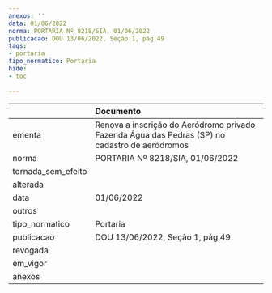 ```yaml
---
anexos: ''
data: 01/06/2022
norma: PORTARIA Nº 8218/SIA, 01/06/2022
publicacao: DOU 13/06/2022, Seção 1, pág.49
tags:
- portaria
tipo_normatico: Portaria
hide: 
- toc 
 
---
```


|                    | Documento                                                                                      |
|:-------------------|:-----------------------------------------------------------------------------------------------|
| ementa             | Renova a inscrição do Aeródromo privado Fazenda Água das Pedras (SP) no cadastro de aeródromos |
| norma              | PORTARIA Nº 8218/SIA, 01/06/2022                                                               |
| tornada_sem_efeito |                                                                                                |
| alterada           |                                                                                                |
| data               | 01/06/2022                                                                                     |
| outros             |                                                                                                |
| tipo_normatico     | Portaria                                                                                       |
| publicacao         | DOU 13/06/2022, Seção 1, pág.49                                                                |
| revogada           |                                                                                                |
| em_vigor           |                                                                                                |
| anexos             |                                                                                                |
